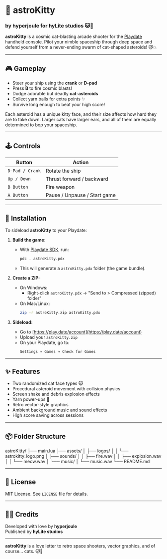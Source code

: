 # 🌌 astroKitty
### by hyperjoule for hyLite studios 🐱🚀

**astroKitty** is a cosmic cat-blasting arcade shooter for the [Playdate](https://play.date) handheld console. Pilot your nimble spaceship through deep space and defend yourself from a never-ending swarm of cat-shaped asteroids! 😼💥

---

## 🎮 Gameplay

- Steer your ship using the **crank** or **D-pad**
- Press **B** to fire cosmic blasts!
- Dodge adorable but deadly **cat-asteroids**
- Collect yarn balls for extra points ✨
- Survive long enough to beat your high score!

Each asteroid has a unique kitty face, and their size affects how hard they are to take down. Larger cats have larger ears, and all of them are equally determined to bop your spaceship.

---

## 🕹 Controls

| Button         | Action                          |
|----------------|----------------------------------|
| `D-Pad / Crank`| Rotate the ship                 |
| `Up / Down`    | Thrust forward / backward       |
| `B Button`     | Fire weapon                     |
| `A Button`     | Pause / Unpause / Start game    |

---

## 💾 Installation

To sideload **astroKitty** to your Playdate:

1. **Build the game:**
   - With [Playdate SDK](https://developer.play.date/), run:
     ```sh
     pdc . astroKitty.pdx
     ```
   - This will generate a `astroKitty.pdx` folder (the game bundle).

2. **Create a ZIP:**
   - On Windows:
     - Right-click `astroKitty.pdx` → "Send to > Compressed (zipped) folder"
   - On Mac/Linux:
     ```sh
     zip -r astroKitty.zip astroKitty.pdx
     ```

3. **Sideload:**
   - Go to [https://play.date/account](https://play.date/account)
   - Upload your `astroKitty.zip`
   - On your Playdate, go to:
     ```
     Settings → Games → Check for Games
     ```

---

## ✨ Features

- Two randomized cat face types 😺
- Procedural asteroid movement with collision physics
- Screen shake and debris explosion effects
- Yarn power-ups 🧶
- Retro vector-style graphics
- Ambient background music and sound effects
- High score saving across sessions

---

## 📦 Folder Structure
astroKitty/ ├── main.lua ├── assets/ │ ├── logos/ │ │ └── astrokitty_logo.png │ ├── sounds/ │ │ ├── fire.wav │ │ ├── explosion.wav │ │ └── meow.wav │ └── music/ │ └── music.wav └── README.md

---

## 📜 License

MIT License. See `LICENSE` file for details.

---

## 🧑‍🚀 Credits

Developed with love by **hyperjoule**  
Published by **hyLite studios**

---

**astroKitty** is a love letter to retro space shooters, vector graphics, and of course... cats. 😽💫
